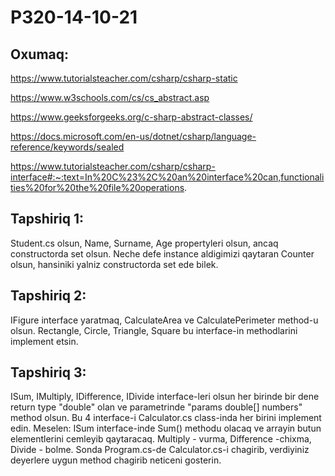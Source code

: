# P320-14-10-21

## Oxumaq:

https://www.tutorialsteacher.com/csharp/csharp-static

https://www.w3schools.com/cs/cs_abstract.asp

https://www.geeksforgeeks.org/c-sharp-abstract-classes/

https://docs.microsoft.com/en-us/dotnet/csharp/language-reference/keywords/sealed

https://www.tutorialsteacher.com/csharp/csharp-interface#:~:text=In%20C%23%2C%20an%20interface%20can,functionalities%20for%20the%20file%20operations.

## Tapshiriq 1:

Student.cs olsun, Name, Surname, Age propertyleri olsun, ancaq constructorda set olsun. Neche defe instance aldigimizi qaytaran Counter olsun, hansiniki yalniz constructorda set ede bilek.

## Tapshiriq 2:

IFigure interface yaratmaq, CalculateArea ve CalculatePerimeter method-u olsun. Rectangle, Circle, Triangle, Square bu interface-in methodlarini implement etsin.

## Tapshiriq 3:

ISum, IMultiply, IDifference, IDivide interface-leri olsun her birinde bir dene return type "double" olan ve parametrinde "params double[] numbers" method olsun. Bu 4 interface-i Calculator.cs class-inda her birini implement edin. Meselen: ISum interface-inde Sum() methodu olacaq ve arrayin butun elementlerini cemleyib qaytaracaq. Multiply - vurma, Difference -chixma, Divide - bolme. Sonda Program.cs-de Calculator.cs-i chagirib, verdiyiniz deyerlere uygun method chagirib neticeni gosterin.
